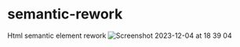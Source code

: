 # semantic-rework
Html semantic element rework
![Screenshot 2023-12-04 at 18 39 04](https://github.com/The-real-sammy/semantic-rework/assets/152024562/9fb93e43-a497-4be5-bcd4-8380abfc1200)
